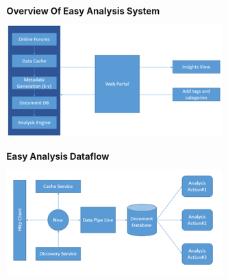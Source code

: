## Overview Of Easy Analysis System

![alt text][eas-overview]

## Easy Analysis Dataflow

![alt text][eas-dataflow]

[eas-overview]: ./img/overview-of-eas.PNG "Easy Analysis Overview"

[eas-dataflow]: ./img/eas-dataflow.PNG "Easy Analysis Dataflow"
